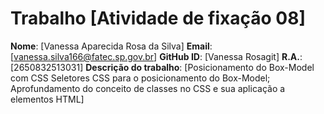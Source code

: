 # Trabalho [Atividade de fixação 08]

**Nome**: [Vanessa Aparecida Rosa da Silva]
**Email**: [vanessa.silva166@fatec.sp.gov.br]
**GitHub ID**: [Vanessa Rosagit]
**R.A.**: [2650832513031]
**Descrição do trabalho**:
[Posicionamento do Box-Model com CSS
Seletores CSS para o posicionamento do Box-Model;
Aprofundamento do conceito de classes no CSS e sua aplicação a elementos HTML]